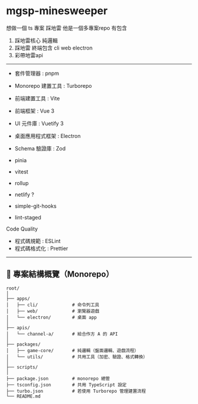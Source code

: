 # mgsp-minesweeper

想做一個 ts 專案
踩地雷
他是一個多專案repo
有包含
1. 踩地雷核心 純邏輯
2. 踩地雷 終端包含 cli web electron
3. 彩帶地雷api


-----

- 套件管理器 : pnpm
- Monorepo 建置工具 : Turborepo
- 前端建置工具 : Vite
- 前端框架 : Vue 3
- UI 元件庫 : Vuetify 3
- 桌面應用程式框架 : Electron

- Schema 驗證庫 : Zod
- pinia
- vitest
- rollup
- netlify ?
- simple-git-hooks
- lint-staged

Code Quality
- 程式碼規範 : ESLint
- 程式碼格式化 : Prettier

-----

## 🧱 專案結構概覽（Monorepo）

```
root/
│
├── apps/
│   ├── cli/             # 命令列工具
│   ├── web/             # 瀏覽器遊戲
│   └── electron/        # 桌面 app
│
├── apis/
│   └── channel-a/       # 給合作方 A 的 API
│
├── packages/
│   ├── game-core/       # 純邏輯（盤面邏輯、遊戲流程）
│   └── utils/           # 共用工具（加密、驗證、格式轉換）
│
├── scripts/
│
├── package.json         # monorepo 總管
├── tsconfig.json        # 共用 TypeScript 設定
├── turbo.json           # 若使用 Turborepo 管理建置流程
└── README.md

```
